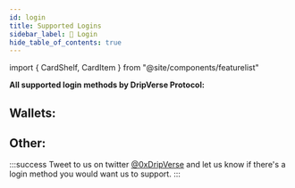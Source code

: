 ```yaml
---
id: login
title: Supported Logins
sidebar_label: 🔐 Login
hide_table_of_contents: true
---
```

import { CardShelf, CardItem } from "@site/components/featurelist"

**All supported login methods by DripVerse Protocol:**

## Wallets:
<CardShelf>
    <CardItem image="https://i.imgur.com/mDt0Lpp.jpg" title="Metamask" />
    <CardItem image="https://simplehold.io/api/file/626e596851217b0022c00539-Blog_WalletConnect%202.png" title="Wallet Connect" />
</CardShelf>

## Other:
<CardShelf>
    <CardItem image="https://cryptodailycdn.ams3.cdn.digitaloceanspaces.com/unstoppable-domains-podcasst.jpg" title="Unstoppable Domains" />
</CardShelf>

:::success
Tweet to us on twitter [@0xDripVerse](https://twitter.com/0xDripVerse) and let us know if there's a login method you would want us to support.
:::
